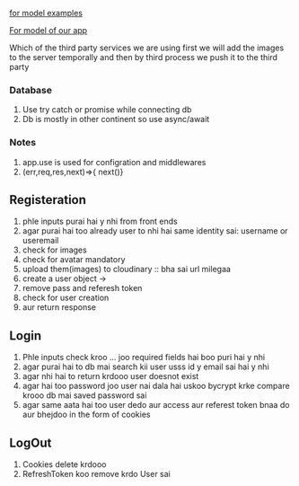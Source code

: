 [for model examples](https://stackblitz.com/edit/stackblitz-starters-h6skzw?file=models%2Fecommerse%2Forder.models.js)

[For model of our app](https://app.eraser.io/workspace/YtPqZ1VogxGy1jzIDkzj)


Which of the third party services we are using first we will add the images to the server temporally and then by third process we push it to the third party  


### Database 
1. Use try catch or promise while connecting db
2. Db is mostly in other continent so use async/await


### Notes
1. app.use is used for configration and middlewares
2. (err,req,res,next)=>{   next()<kidhar jana hai>}


## Registeration 
1. phle inputs purai hai y nhi from front ends
2. agar purai hai too already user to nhi hai same identity sai:  username or useremail
3. check for images
4. check for avatar mandatory
5. upload them(images) to cloudinary :: bha sai url milegaa
6. create  a user object ->
7. remove pass and referesh token
8. check for user creation
9. aur return response


## Login 
1. Phle inputs check kroo ... joo required fields hai boo puri hai y nhi
2. agar purai hai to db mai search kii user usss id y email sai hai y nhi
3. agar nhi hai to return krdooo user  doesnot exist
4. agar hai too password joo user nai dala hai uskoo bycrypt krke compare krooo db mai saved password sai 
5. agar same aata hai too user dedo aur access aur referest token bnaa do aur bhejdoo in the form of cookies


## LogOut 
1. Cookies delete krdooo
2. RefreshToken koo remove krdo User sai 
